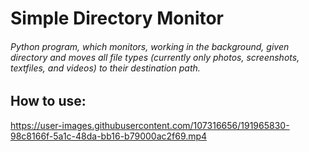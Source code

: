 # Simple Directory Monitor
###### Python program, which monitors, working in the background, given directory and moves all file types (currently only photos, screenshots, textfiles, and videos) to their destination path.

## How to use:
https://user-images.githubusercontent.com/107316656/191965830-98c8166f-5a1c-48da-bb16-b79000ac2f69.mp4
